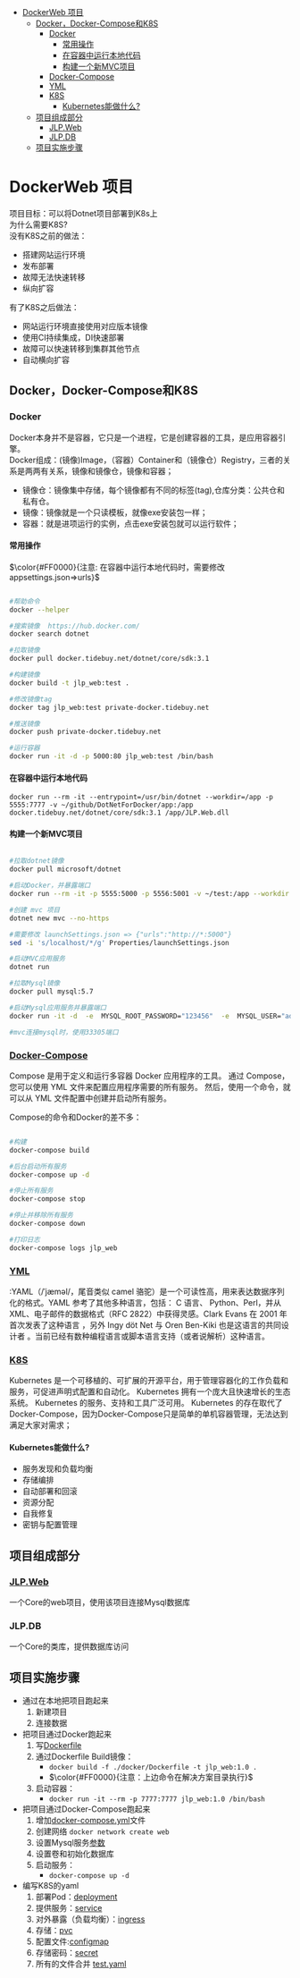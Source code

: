 - [DockerWeb 项目](#dockerweb-项目)
  - [Docker，Docker-Compose和K8S](#dockerdocker-compose和k8s)
    - [Docker](#docker)
      - [常用操作](#常用操作)
      - [在容器中运行本地代码](#在容器中运行本地代码)
      - [构建一个新MVC项目](#构建一个新mvc项目)
    - [Docker-Compose](#docker-compose)
    - [YML](#yml)
    - [K8S](#k8s)
      - [Kubernetes能做什么?](#kubernetes能做什么)
  - [项目组成部分](#项目组成部分)
    - [JLP.Web](#jlpweb)
    - [JLP.DB](#jlpdb)
  - [项目实施步骤](#项目实施步骤)
  
# DockerWeb 项目  

项目目标：可以将Dotnet项目部署到K8s上  
为什么需要K8S?  
没有K8S之前的做法：

- 搭建网站运行环境
- 发布部署
- 故障无法快速转移  
- 纵向扩容

有了K8S之后做法：

- 网站运行环境直接使用对应版本镜像
- 使用CI持续集成，DI快速部署
- 故障可以快速转移到集群其他节点
- 自动横向扩容

## Docker，Docker-Compose和K8S

### Docker

Docker本身并不是容器，它只是一个进程，它是创建容器的工具，是应用容器引擎。  
Docker组成：(镜像)Image，（容器）Container和（镜像仓）Registry，三者的关系是两两有关系，镜像和镜像仓，镜像和容器； 

- 镜像仓：镜像集中存储，每个镜像都有不同的标签(tag),仓库分类：公共仓和私有仓。
- 镜像：镜像就是一个只读模板，就像exe安装包一样；  
- 容器：就是进项运行的实例，点击exe安装包就可以运行软件；

#### 常用操作

$\color{#FF0000}{注意: 在容器中运行本地代码时，需要修改appsettings.json=>urls}$

``` bash

#帮助命令
docker --helper

#搜索镜像  https://hub.docker.com/
docker search dotnet

#拉取镜像
docker pull docker.tidebuy.net/dotnet/core/sdk:3.1

#构建镜像
docker build -t jlp_web:test .

#修改镜像tag
docker tag jlp_web:test private-docker.tidebuy.net

#推送镜像
docker push private-docker.tidebuy.net

#运行容器
docker run -it -d -p 5000:80 jlp_web:test /bin/bash
```

#### 在容器中运行本地代码

``` shell
docker run --rm -it --entrypoint=/usr/bin/dotnet --workdir=/app -p 5555:7777 -v ~/github/DotNetForDocker/app:/app docker.tidebuy.net/dotnet/core/sdk:3.1 /app/JLP.Web.dll
```

#### 构建一个新MVC项目

``` bash

#拉取dotnet镜像
docker pull microsoft/dotnet

#启动Docker，并暴露端口
docker run --rm -it -p 5555:5000 -p 5556:5001 -v ~/test:/app --workdir /app microsoft/dotnet:latest /bin/bash

#创建 mvc 项目
dotnet new mvc --no-https

#需要修改 launchSettings.json => {"urls":"http://*:5000"}
sed -i 's/localhost/*/g' Properties/launchSettings.json

#启动MVC应用服务
dotnet run

#拉取Mysql镜像
docker pull mysql:5.7

#启动Mysql应用服务并暴露端口
docker run -it -d  -e  MYSQL_ROOT_PASSWORD="123456"  -e  MYSQL_USER="admin"  -e  MYSQL_PASSWORD="123456"  -e   MYSQL_DATABASE="meshop_www"  -p 33305:3306  mysql:5.7  --character-set-server=utf8mb4 --collation-server=utf8mb4_unicode_ci

#mvc连接mysql时，使用33305端口

```



### [Docker-Compose](https://docs.docker.com/compose/reference/exec/)

Compose 是用于定义和运行多容器 Docker 应用程序的工具。
通过 Compose，您可以使用 YML 文件来配置应用程序需要的所有服务。
然后，使用一个命令，就可以从 YML 文件配置中创建并启动所有服务。

Compose的命令和Docker的差不多：

``` bash

#构建
docker-compose build

#后台启动所有服务
docker-compose up -d

#停止所有服务
docker-compose stop

#停止并移除所有服务
docker-compose down

#打印日志
docker-compose logs jlp_web
```

### [YML](https://www.jianshu.com/p/a65e692edd5a)

:YAML（/ˈjæməl/，尾音类似 camel 骆驼）是一个可读性高，用来表达数据序列化的格式。YAML 参考了其他多种语言，包括： C 语言、 Python、Perl，并从 XML、电子邮件的数据格式（RFC 2822）中获得灵感。Clark Evans 在 2001 年首次发表了这种语言 ，另外 Ingy döt Net 与 Oren Ben-Kiki 也是这语言的共同设计者 。当前已经有数种编程语言或脚本语言支持（或者说解析）这种语言。

### [K8S](https://kubernetes.io/zh/docs/home/)

Kubernetes 是一个可移植的、可扩展的开源平台，用于管理容器化的工作负载和服务，可促进声明式配置和自动化。
Kubernetes 拥有一个庞大且快速增长的生态系统。
Kubernetes 的服务、支持和工具广泛可用。
Kubernetes 的存在取代了Docker-Compose，因为Docker-Compose只是简单的单机容器管理，无法达到满足大家对需求；

#### Kubernetes能做什么?

- 服务发现和负载均衡
- 存储编排
- 自动部署和回滚
- 资源分配
- 自我修复
- 密钥与配置管理

## 项目组成部分  

### [JLP.Web](http://www.web.com)

一个Core的web项目，使用该项目连接Mysql数据库  

### JLP.DB

一个Core的类库，提供数据库访问

## 项目实施步骤

- 通过在本地把项目跑起来
  1. 新建项目  
  2. 连接数据
- 把项目通过Docker跑起来
  1. 写[Dockerfile](/docker/Dockerfile)  
  2. 通过Dockerfile Build镜像：
      - `docker build -f ./docker/Dockerfile -t jlp_web:1.0 .`
      - $\color{#FF0000}{注意：上边命令在解决方案目录执行}$
  3. 启动容器：
      - `docker run -it --rm -p 7777:7777 jlp_web:1.0 /bin/bash`
- 把项目通过Docker-Compose跑起来
  1. 增加[docker-compose.yml](docker-compose.yml)文件
  2. 创建网络 `docker network create web`  
  3. 设置Mysql服务[参数](https://hub.docker.com/_/mysql)  
  4. 设置卷和初始化数据库
  5. 启动服务：
      - `docker-compose up -d`
- 编写K8S的yaml
  1. 部署Pod：[deployment](/k8s/web_demployment.yaml)  
  2. 提供服务：[service](/k8s/web_service.yaml)  
  3. 对外暴露（负载均衡）：[ingress](/k8s/web_ingress.yaml)  
  4. 存储：[pvc](/k8s/web_pvc.yaml)  
  5. 配置文件:[configmap](/k8s/mysql_configmap.yaml)  
  6. 存储密码：[secret](/k8s/mysql_secret.yaml)
  7. 所有的文件合并 [test.yaml](k8s/test.yaml)
